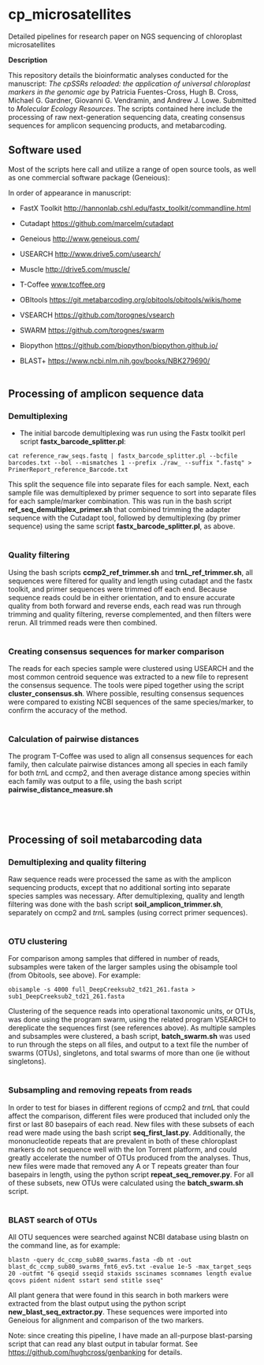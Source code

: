 # cp_microsatellites
Detailed pipelines for research paper on NGS sequencing of chloroplast microsatellites


**Description**

This repository details the bioinformatic analyses conducted for the manuscript: *The cpSSRs reloaded: the application of universal chloroplast markers in the genomic age* by Patricia Fuentes-Cross, Hugh B. Cross, Michael G. Gardner, Giovanni G. Vendramin, and Andrew J. Lowe. Submitted to *Molecular Ecology Resources*. The scripts contained here include the processing of raw next-generation sequencing data, creating consensus sequences for amplicon sequencing products, and metabarcoding. 


## Software used

Most of the scripts here call and utilize a range of open source tools, as well as one commercial software package (Geneious):

In order of appearance in manuscript:

* FastX Toolkit http://hannonlab.cshl.edu/fastx_toolkit/commandline.html

* Cutadapt https://github.com/marcelm/cutadapt

* Geneious http://www.geneious.com/

* USEARCH http://www.drive5.com/usearch/

* Muscle http://drive5.com/muscle/

* T-Coffee www.tcoffee.org

* OBItools https://git.metabarcoding.org/obitools/obitools/wikis/home

* VSEARCH https://github.com/torognes/vsearch

* SWARM https://github.com/torognes/swarm

* Biopython https://github.com/biopython/biopython.github.io/

* BLAST+ https://www.ncbi.nlm.nih.gov/books/NBK279690/
<br></br>

## Processing of amplicon sequence data 

### Demultiplexing

* The initial barcode demultiplexing was run using the Fastx toolkit perl script **fastx_barcode_splitter.pl**:

`cat reference_raw_seqs.fastq | fastx_barcode_splitter.pl --bcfile barcodes.txt --bol --mismatches 1 --prefix ./raw_ --suffix ".fastq" > PrimerReport_reference_Barcode.txt`

This split the sequence file into separate files for each sample. Next, each sample file was demultiplexed by primer sequence to sort into separate files for each sample/marker combination. This was run in the bash script **ref_seq_demultiplex_primer.sh** that combined trimming the adapter sequence with the Cutadapt tool, followed by demultiplexing (by primer sequence) using the same script **fastx_barcode_splitter.pl**, as above. 
<br></br>
### Quality filtering

Using the bash scripts **ccmp2\_ref\_trimmer.sh** and **trnL\_ref\_trimmer.sh**, all sequences were filtered for quality and length using cutadapt and the fastx toolkit, and primer sequences were trimmed off each end. Because sequence reads could be in either orientation, and to ensure accurate quality from both forward and reverse ends, each read was run through trimming and quality filtering, reverse complemented, and then filters were rerun. All trimmed reads were then combined. 
<br></br>

### Creating consensus sequences for marker comparison

The reads for each species sample were clustered using USEARCH and the most common centroid sequence was extracted to a new file to represent the consensus sequence. The tools were piped together using the script **cluster\_consensus.sh**. Where possible, resulting consensus sequences were compared to existing NCBI sequences of the same species/marker, to confirm the accuracy of the method.
<br></br>

### Calculation of pairwise distances

The program T-Coffee was used to align all consensus sequences for each family, then calculate pairwise distances among all species in each family for both *trn*L and ccmp2, and then average distance among species within each family was output to a file, using the bash script **pairwise_distance_measure.sh**
<br></br>
<br></br>
## Processing of soil metabarcoding data

### Demultiplexing and quality filtering

Raw sequence reads were processed the same as with the amplicon sequencing products, except that no additional sorting into separate species samples was necessary. After demultiplexing, quality and length filtering was done with the bash script **soil_amplicon_trimmer.sh**, separately on ccmp2 and *trn*L samples (using correct primer sequences). 
<br></br>
### OTU clustering

For comparison among samples that differed in number of reads, subsamples were taken of the larger samples using the obisample tool (from Obitools, see above). For example:

`obisample -s 4000 full_DeepCreeksub2_td21_261.fasta > sub1_DeepCreeksub2_td21_261.fasta`

Clustering of the sequence reads into operational taxonomic units, or OTUs, was done using the program swarm, using the related program VSEARCH to dereplicate the sequences first (see references above). As multiple samples and subsamples were clustered, a bash script, **batch_swarm.sh** was used to run through the steps on all files, and output to a text file the number of swarms (OTUs), singletons, and total swarms of more than one (ie without singletons). 
<br></br>
### Subsampling and removing repeats from reads

In order to test for biases in different regions of ccmp2 and *trn*L that could affect the comparison, different files were produced that included only the first or last 80 basepairs of each read. New files with these subsets of each read were made using the bash script **seq_first_last.py**. Additionally, the mononucleotide repeats that are prevalent in both of these chloroplast markers do not sequence well with the Ion Torrent platform, and could greatly accelerate the number of OTUs produced from the analyses. Thus, new files were made that removed any A or T repeats greater than four basepairs in length, using the python script **repeat_seq_remover.py**. For all of these subsets, new OTUs were calculated using the **batch_swarm.sh** script. 
<br></br>

### BLAST search of OTUs

All OTU sequences were searched against NCBI database using blastn on the command line, as for example:

`blastn -query dc_ccmp_sub80_swarms.fasta -db nt -out blast_dc_ccmp_sub80_swarms_fmt6_ev5.txt -evalue 1e-5 -max_target_seqs 20 -outfmt "6 qseqid sseqid staxids sscinames scomnames length evalue qcovs pident nident sstart send stitle sseq"`

All plant genera that were found in this search in both markers were extracted from the blast output using the python script **new_blast_seq_extractor.py**. These sequences were imported into Geneious for alignment and comparison of the two markers. 

Note: since creating this pipeline, I have made an all-purpose blast-parsing script that can read any blast output in tabular format. See https://github.com/hughcross/genbanking for details. 












